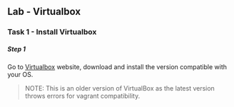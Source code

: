 ## Lab  - Virtualbox

### Task 1 - Install Virtualbox

##### Step 1

Go to [Virtualbox](https://www.virtualbox.org/wiki/Download_Old_Builds_5_1) website, download and install the version compatible with your OS. 
> NOTE: This is an older version of VirtualBox as the latest version throws errors for vagrant compatibility. 
